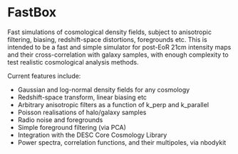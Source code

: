 # FastBox
Fast simulations of cosmological density fields, 
subject to anisotropic filtering, biasing, 
redshift-space distortions, foregrounds etc. This 
is intended to be a fast and simple simulator for 
post-EoR 21cm intensity maps and their cross-correlation 
with galaxy samples, with enough complexity to test 
realistic cosmological analysis methods.

Current features include:
 - Gaussian and log-normal density fields for any cosmology
 - Redshift-space transform, linear biasing etc
 - Arbitrary anisotropic filters as a function of 
   k_perp and k_parallel
 - Poisson realisations of halo/galaxy samples
 - Radio noise and foregrounds
 - Simple foreground filtering (via PCA)
 - Integration with the DESC Core Cosmology Library
 - Power spectra, correlation functions, and their 
   multipoles, via nbodykit


